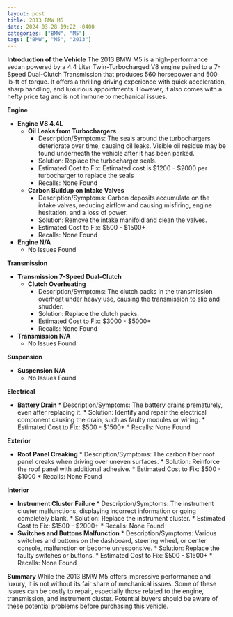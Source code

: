 ```yaml
---
layout: post
title: 2013 BMW M5
date: 2024-03-28 19:22 -0400
categories: ["BMW", "M5"]
tags: ["BMW", "M5", "2013"]
---
```

**Introduction of the Vehicle**
The 2013 BMW M5 is a high-performance sedan powered by a 4.4 Liter Twin-Turbocharged V8 engine paired to a 7-Speed Dual-Clutch Transmission that produces 560 horsepower and 500 lb-ft of torque. It offers a thrilling driving experience with quick acceleration, sharp handling, and luxurious appointments. However, it also comes with a hefty price tag and is not immune to mechanical issues.

**Engine**
* **Engine V8 4.4L**
    * **Oil Leaks from Turbochargers**
        * Description/Symptoms: The seals around the turbochargers deteriorate over time, causing oil leaks. Visible oil residue may be found underneath the vehicle after it has been parked.
        * Solution: Replace the turbocharger seals.
        * Estimated Cost to Fix: Estimated cost is $1200 - $2000 per turbocharger to replace the seals
        * Recalls: None Found
    * **Carbon Buildup on Intake Valves**
        * Description/Symptoms: Carbon deposits accumulate on the intake valves, reducing airflow and causing misfiring, engine hesitation, and a loss of power.
        * Solution: Remove the intake manifold and clean the valves.
        * Estimated Cost to Fix: $500 - $1500+
        * Recalls: None Found
* **Engine N/A**
    * No Issues Found

**Transmission**
* **Transmission 7-Speed Dual-Clutch**
    * **Clutch Overheating**
        * Description/Symptoms: The clutch packs in the transmission overheat under heavy use, causing the transmission to slip and shudder.
        * Solution: Replace the clutch packs.
        * Estimated Cost to Fix: $3000 - $5000+
        * Recalls: None Found
* **Transmission N/A**
    * No Issues Found

**Suspension**
* **Suspension N/A**
    * No Issues Found

**Electrical**
* **Battery Drain**
        * Description/Symptoms: The battery drains prematurely, even after replacing it.
        * Solution: Identify and repair the electrical component causing the drain, such as faulty modules or wiring.
        * Estimated Cost to Fix: $500 - $1500+
        * Recalls: None Found

**Exterior**
* **Roof Panel Creaking**
        * Description/Symptoms: The carbon fiber roof panel creaks when driving over uneven surfaces.
        * Solution: Reinforce the roof panel with additional adhesive.
        * Estimated Cost to Fix: $500 - $1000
        * Recalls: None Found

**Interior**
* **Instrument Cluster Failure**
        * Description/Symptoms: The instrument cluster malfunctions, displaying incorrect information or going completely blank.
        * Solution: Replace the instrument cluster.
        * Estimated Cost to Fix: $1500 - $2000+
        * Recalls: None Found
* **Switches and Buttons Malfunction**
        * Description/Symptoms: Various switches and buttons on the dashboard, steering wheel, or center console, malfunction or become unresponsive.
        * Solution: Replace the faulty switches or buttons.
        * Estimated Cost to Fix: $500 - $1500+
        * Recalls: None Found

**Summary**
While the 2013 BMW M5 offers impressive performance and luxury, it is not without its fair share of mechanical issues. Some of these issues can be costly to repair, especially those related to the engine, transmission, and instrument cluster. Potential buyers should be aware of these potential problems before purchasing this vehicle.
